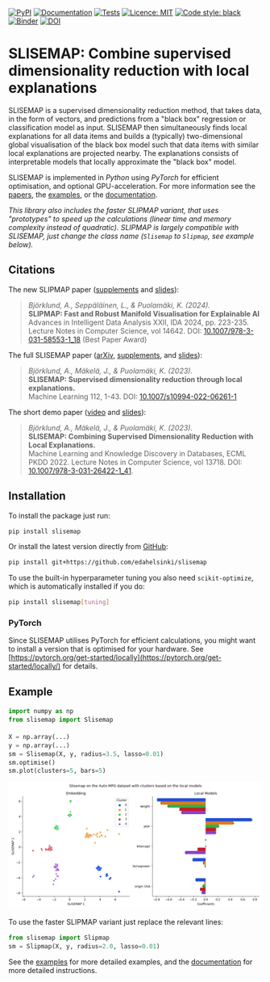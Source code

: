 [![PyPI](https://img.shields.io/pypi/v/slisemap)](https://pypi.org/project/slisemap/)
[![Documentation](https://github.com/edahelsinki/slisemap/actions/workflows/python-docs.yml/badge.svg)](https://edahelsinki.github.io/slisemap/slisemap/)
[![Tests](https://github.com/edahelsinki/slisemap/actions/workflows/python-pytest.yml/badge.svg)](https://github.com/edahelsinki/slisemap/actions/workflows/python-pytest.yml)
[![Licence: MIT](https://img.shields.io/github/license/edahelsinki/slisemap)](https://github.com/edahelsinki/slisemap/blob/master/LICENSE)
[![Code style: black](https://img.shields.io/badge/code%20style-black-000000.svg)](https://github.com/psf/black)
[![Binder](https://mybinder.org/badge_logo.svg)](https://mybinder.org/v2/gh/edahelsinki/slisemap/HEAD?labpath=examples)
[![DOI](https://img.shields.io/badge/DOI-10.1007%2Fs10994--022--06261--1-%23fcb426)](https://doi.org/10.1007/s10994-022-06261-1)
# SLISEMAP: Combine supervised dimensionality reduction with local explanations

SLISEMAP is a supervised dimensionality reduction method, that takes data, in the form of vectors, and predictions from a "black box" regression or classification model as input. SLISEMAP then simultaneously finds local explanations for all data items and builds a (typically) two-dimensional global visualisation of the black box model such that data items with similar local explanations are projected nearby. The explanations consists of interpretable models that locally approximate the "black box" model.

SLISEMAP is implemented in *Python* using *PyTorch* for efficient optimisation, and optional GPU-acceleration. For more information see the [papers](#citations), the [examples](https://github.com/edahelsinki/slisemap/tree/main/examples), or the [documentation](https://edahelsinki.github.io/slisemap/slisemap).

*This library also includes the faster SLIPMAP variant, that uses "prototypes" to speed up
the calculations (linear time and memory complexity instead of quadratic).
SLIPMAP is largely compatible with SLISEMAP, just change the class name (`Slisemap` to `Slipmap`, see example below).*


## Citations

The new SLIPMAP paper ([supplements](https://github.com/edahelsinki/slisemap/tree/slipmap_experiments) and [slides](https://github.com/edahelsinki/slisemap/blob/data/slides/slipmap_slides.pdf)):
> *Björklund, A., Seppäläinen, L., & Puolamäki, K. (2024).*  
> **SLIPMAP: Fast and Robust Manifold Visualisation for Explainable AI**  
> Advances in Intelligent Data Analysis XXII, IDA 2024, pp. 223-235. Lecture Notes in Computer Science, vol 14642. DOI: [10.1007/978-3-031-58553-1_18](https://doi.org/10.1007/978-3-031-58553-1_18) (Best Paper Award)

The full SLISEMAP paper ([arXiv](https://arxiv.org/abs/2201.04455), [supplements](https://github.com/edahelsinki/slisemap/tree/slisemap_experiments), and [slides](https://github.com/edahelsinki/slisemap/blob/data/slides/slisemap_slides.pdf)):
> *Björklund, A., Mäkelä, J., & Puolamäki, K. (2023).*  
> **SLISEMAP: Supervised dimensionality reduction through local explanations.**  
> Machine Learning 112, 1-43. DOI: [10.1007/s10994-022-06261-1](https://doi.org/10.1007/s10994-022-06261-1)  

The short demo paper ([video](https://youtu.be/zvcFYItwRlQ) and [slides](https://github.com/edahelsinki/slisemap/blob/data/slides/demo_slides.pdf)):
> *Björklund, A., Mäkelä, J., & Puolamäki, K. (2023).*  
> **SLISEMAP: Combining Supervised Dimensionality Reduction with Local Explanations.**  
> Machine Learning and Knowledge Discovery in Databases, ECML PKDD 2022. Lecture Notes in Computer Science, vol 13718. DOI: [10.1007/978-3-031-26422-1_41](https://doi.org/10.1007/978-3-031-26422-1_41).


## Installation

To install the package just run:

```sh
pip install slisemap
```

Or install the latest version directly from [GitHub](https://github.com/edahelsinki/slisemap):

```sh
pip install git+https://github.com/edahelsinki/slisemap
```

To use the built-in hyperparameter tuning you also need `scikit-optimize`, which is automatically installed if you do:

```sh
pip install slisemap[tuning]
```

### PyTorch

Since SLISEMAP utilises PyTorch for efficient calculations, you might want to install a version that is optimised for your hardware. See [https://pytorch.org/get-started/locally](https://pytorch.org/get-started/locally/) for details.


## Example

```python
import numpy as np
from slisemap import Slisemap

X = np.array(...)
y = np.array(...)
sm = Slisemap(X, y, radius=3.5, lasso=0.01)
sm.optimise()
sm.plot(clusters=5, bars=5)
```
![Example plot of the results from using SLISEMAP on the *Auto MPG* dataset](docs/autompg.webp)

To use the faster SLIPMAP variant just replace the relevant lines:

```python
from slisemap import Slipmap
sm = Slipmap(X, y, radius=2.0, lasso=0.01)
```

See the [examples](https://github.com/edahelsinki/slisemap/tree/main/examples) for more detailed examples, and the [documentation](https://edahelsinki.github.io/slisemap/slisemap.html) for more detailed instructions.
